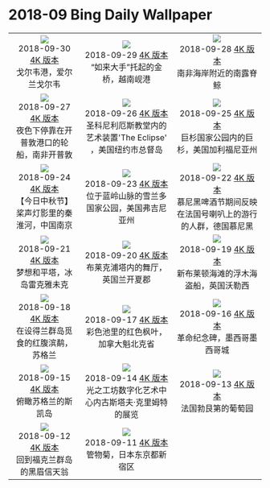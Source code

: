 # 2018-09 Bing Daily Wallpaper

|                                                                                                                                                                                                                                                                                                                                  |                                                                                                                                                                                                                                                                                                                                                        |                                                                                                                                                                                                                                                                                                                                              |
| :------------------------------------------------------------------------------------------------------------------------------------------------------------------------------------------------------------------------------------------------------------------------------------------------------------------------------: | :----------------------------------------------------------------------------------------------------------------------------------------------------------------------------------------------------------------------------------------------------------------------------------------------------------------------------------------------------: | :------------------------------------------------------------------------------------------------------------------------------------------------------------------------------------------------------------------------------------------------------------------------------------------------------------------------------------------: |
|           ![](https://cn.bing.com/th?id=OHR.TheLongWalk_EN-AU11094733779_1920x1080.jpg&rf=LaDigue_UHD.jpg&pid=hp&w=480&h=270&rs=1&c=4)<br> 2018-09-30 [4K 版本](https://cn.bing.com/th?id=OHR.TheLongWalk_EN-AU11094733779_1920x1080.jpg&rf=LaDigue_UHD.jpg&pid=hp&w=3840&h=2160&rs=1&c=4) <br> 戈尔韦港，爱尔兰戈尔韦           |                    ![](https://cn.bing.com/th?id=OHR.GoldBridge_EN-AU5579326717_1920x1080.jpg&rf=LaDigue_UHD.jpg&pid=hp&w=480&h=270&rs=1&c=4)<br> 2018-09-29 [4K 版本](https://cn.bing.com/th?id=OHR.GoldBridge_EN-AU5579326717_1920x1080.jpg&rf=LaDigue_UHD.jpg&pid=hp&w=3840&h=2160&rs=1&c=4) <br> “如来大手”托起的金桥，越南岘港                    |         ![](https://cn.bing.com/th?id=OHR.SouthernRightFlukes_EN-AU12069113412_1920x1080.jpg&rf=LaDigue_UHD.jpg&pid=hp&w=480&h=270&rs=1&c=4)<br> 2018-09-28 [4K 版本](https://cn.bing.com/th?id=OHR.SouthernRightFlukes_EN-AU12069113412_1920x1080.jpg&rf=LaDigue_UHD.jpg&pid=hp&w=3840&h=2160&rs=1&c=4) <br> 南非海岸附近的南露脊鲸         |
|     ![](https://cn.bing.com/th?id=OHR.Shipyard_EN-AU13311426310_1920x1080.jpg&rf=LaDigue_UHD.jpg&pid=hp&w=480&h=270&rs=1&c=4)<br> 2018-09-27 [4K 版本](https://cn.bing.com/th?id=OHR.Shipyard_EN-AU13311426310_1920x1080.jpg&rf=LaDigue_UHD.jpg&pid=hp&w=3840&h=2160&rs=1&c=4) <br> 夜色下停靠在开普敦港口的轮船，南非开普敦     | ![](https://cn.bing.com/th?id=OHR.JacobHashimoto_EN-AU8083666733_1920x1080.jpg&rf=LaDigue_UHD.jpg&pid=hp&w=480&h=270&rs=1&c=4)<br> 2018-09-26 [4K 版本](https://cn.bing.com/th?id=OHR.JacobHashimoto_EN-AU8083666733_1920x1080.jpg&rf=LaDigue_UHD.jpg&pid=hp&w=3840&h=2160&rs=1&c=4) <br> 圣科尼利厄斯教堂内的艺术装置'The Eclipse' ，美国纽约市总督岛 |        ![](https://cn.bing.com/th?id=OHR.GiantSequoia_EN-AU11110971924_1920x1080.jpg&rf=LaDigue_UHD.jpg&pid=hp&w=480&h=270&rs=1&c=4)<br> 2018-09-25 [4K 版本](https://cn.bing.com/th?id=OHR.GiantSequoia_EN-AU11110971924_1920x1080.jpg&rf=LaDigue_UHD.jpg&pid=hp&w=3840&h=2160&rs=1&c=4) <br> 巨杉国家公园内的巨杉，美国加利福尼亚州        |
| ![](https://cn.bing.com/th?id=OHR.QinhuaiRiver_EN-AU9821103929_1920x1080.jpg&rf=LaDigue_UHD.jpg&pid=hp&w=480&h=270&rs=1&c=4)<br> 2018-09-24 [4K 版本](https://cn.bing.com/th?id=OHR.QinhuaiRiver_EN-AU9821103929_1920x1080.jpg&rf=LaDigue_UHD.jpg&pid=hp&w=3840&h=2160&rs=1&c=4) <br> 【今日中秋节】桨声灯影里的秦淮河，中国南京 |      ![](https://cn.bing.com/th?id=OHR.ShenandoahAutumn_EN-AU11784755049_1920x1080.jpg&rf=LaDigue_UHD.jpg&pid=hp&w=480&h=270&rs=1&c=4)<br> 2018-09-23 [4K 版本](https://cn.bing.com/th?id=OHR.ShenandoahAutumn_EN-AU11784755049_1920x1080.jpg&rf=LaDigue_UHD.jpg&pid=hp&w=3840&h=2160&rs=1&c=4) <br> 位于蓝岭山脉的雪兰多国家公园，美国弗吉尼亚州      | ![](https://cn.bing.com/th?id=OHR.MunichTuba_EN-AU7797561799_1920x1080.jpg&rf=LaDigue_UHD.jpg&pid=hp&w=480&h=270&rs=1&c=4)<br> 2018-09-22 [4K 版本](https://cn.bing.com/th?id=OHR.MunichTuba_EN-AU7797561799_1920x1080.jpg&rf=LaDigue_UHD.jpg&pid=hp&w=3840&h=2160&rs=1&c=4) <br> 慕尼黑啤酒节期间反映在法国号喇叭上的游行的人群，德国慕尼黑 |
|        ![](https://cn.bing.com/th?id=OHR.ImaginePeace_EN-AU12572046001_1920x1080.jpg&rf=LaDigue_UHD.jpg&pid=hp&w=480&h=270&rs=1&c=4)<br> 2018-09-21 [4K 版本](https://cn.bing.com/th?id=OHR.ImaginePeace_EN-AU12572046001_1920x1080.jpg&rf=LaDigue_UHD.jpg&pid=hp&w=3840&h=2160&rs=1&c=4) <br> 梦想和平塔，冰岛雷克雅未克        |       ![](https://cn.bing.com/th?id=OHR.BlackpoolTowerBallroom_EN-AU8455917047_1920x1080.jpg&rf=LaDigue_UHD.jpg&pid=hp&w=480&h=270&rs=1&c=4)<br> 2018-09-20 [4K 版本](https://cn.bing.com/th?id=OHR.BlackpoolTowerBallroom_EN-AU8455917047_1920x1080.jpg&rf=LaDigue_UHD.jpg&pid=hp&w=3840&h=2160&rs=1&c=4) <br> 布莱克浦塔内的舞厅，英国兰开夏郡       |      ![](https://cn.bing.com/th?id=OHR.DriftwoodPirate_EN-AU11949090819_1920x1080.jpg&rf=LaDigue_UHD.jpg&pid=hp&w=480&h=270&rs=1&c=4)<br> 2018-09-19 [4K 版本](https://cn.bing.com/th?id=OHR.DriftwoodPirate_EN-AU11949090819_1920x1080.jpg&rf=LaDigue_UHD.jpg&pid=hp&w=3840&h=2160&rs=1&c=4) <br> 新布莱顿海滩的浮木海盗船，英国沃勒西      |
|  ![](https://cn.bing.com/th?id=OHR.CalidrisCanutus_EN-AU8947402764_1920x1080.jpg&rf=LaDigue_UHD.jpg&pid=hp&w=480&h=270&rs=1&c=4)<br> 2018-09-18 [4K 版本](https://cn.bing.com/th?id=OHR.CalidrisCanutus_EN-AU8947402764_1920x1080.jpg&rf=LaDigue_UHD.jpg&pid=hp&w=3840&h=2160&rs=1&c=4) <br> 在设得兰群岛觅食的红腹滨鹬，苏格兰  |                 ![](https://cn.bing.com/th?id=OHR.RedMapleQue_EN-AU8415499769_1920x1080.jpg&rf=LaDigue_UHD.jpg&pid=hp&w=480&h=270&rs=1&c=4)<br> 2018-09-17 [4K 版本](https://cn.bing.com/th?id=OHR.RedMapleQue_EN-AU8415499769_1920x1080.jpg&rf=LaDigue_UHD.jpg&pid=hp&w=3840&h=2160&rs=1&c=4) <br> 彩色池里的红色枫叶，加拿大魁北克省                 |          ![](https://cn.bing.com/th?id=OHR.MonumentFountain_EN-AU10536043652_1920x1080.jpg&rf=LaDigue_UHD.jpg&pid=hp&w=480&h=270&rs=1&c=4)<br> 2018-09-16 [4K 版本](https://cn.bing.com/th?id=OHR.MonumentFountain_EN-AU10536043652_1920x1080.jpg&rf=LaDigue_UHD.jpg&pid=hp&w=3840&h=2160&rs=1&c=4) <br> 革命纪念碑，墨西哥墨西哥城          |
|            ![](https://cn.bing.com/th?id=OHR.BlackCuillin_EN-AU10456249435_1920x1080.jpg&rf=LaDigue_UHD.jpg&pid=hp&w=480&h=270&rs=1&c=4)<br> 2018-09-15 [4K 版本](https://cn.bing.com/th?id=OHR.BlackCuillin_EN-AU10456249435_1920x1080.jpg&rf=LaDigue_UHD.jpg&pid=hp&w=3840&h=2160&rs=1&c=4) <br> 俯瞰苏格兰的斯凯岛            |          ![](https://cn.bing.com/th?id=OHR.GustavKlimt_EN-AU9730106413_1920x1080.jpg&rf=LaDigue_UHD.jpg&pid=hp&w=480&h=270&rs=1&c=4)<br> 2018-09-14 [4K 版本](https://cn.bing.com/th?id=OHR.GustavKlimt_EN-AU9730106413_1920x1080.jpg&rf=LaDigue_UHD.jpg&pid=hp&w=3840&h=2160&rs=1&c=4) <br> 光之工坊数字化艺术中心内古斯塔夫·克里姆特的展览           |             ![](https://cn.bing.com/th?id=OHR.BurgundyVineyards_EN-AU11440624167_1920x1080.jpg&rf=LaDigue_UHD.jpg&pid=hp&w=480&h=270&rs=1&c=4)<br> 2018-09-13 [4K 版本](https://cn.bing.com/th?id=OHR.BurgundyVineyards_EN-AU11440624167_1920x1080.jpg&rf=LaDigue_UHD.jpg&pid=hp&w=3840&h=2160&rs=1&c=4) <br> 法国勃艮第的葡萄园             |
|         ![](https://cn.bing.com/th?id=OHR.BlackBrowed_EN-AU10938591456_1920x1080.jpg&rf=LaDigue_UHD.jpg&pid=hp&w=480&h=270&rs=1&c=4)<br> 2018-09-12 [4K 版本](https://cn.bing.com/th?id=OHR.BlackBrowed_EN-AU10938591456_1920x1080.jpg&rf=LaDigue_UHD.jpg&pid=hp&w=3840&h=2160&rs=1&c=4) <br> 回到福克兰群岛的黑眉信天翁         |                     ![](https://cn.bing.com/th?id=OHR.ShinjukuKiku_EN-AU9146476128_1920x1080.jpg&rf=LaDigue_UHD.jpg&pid=hp&w=480&h=270&rs=1&c=4)<br> 2018-09-11 [4K 版本](https://cn.bing.com/th?id=OHR.ShinjukuKiku_EN-AU9146476128_1920x1080.jpg&rf=LaDigue_UHD.jpg&pid=hp&w=3840&h=2160&rs=1&c=4) <br> 管物菊，日本东京都新宿区                     |
